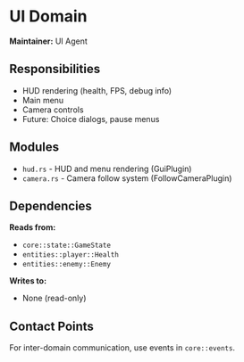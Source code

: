 # UI Domain

**Maintainer:** UI Agent

## Responsibilities
- HUD rendering (health, FPS, debug info)
- Main menu
- Camera controls
- Future: Choice dialogs, pause menus

## Modules
- `hud.rs` - HUD and menu rendering (GuiPlugin)
- `camera.rs` - Camera follow system (FollowCameraPlugin)

## Dependencies
**Reads from:**
- `core::state::GameState`
- `entities::player::Health`
- `entities::enemy::Enemy`

**Writes to:**
- None (read-only)

## Contact Points
For inter-domain communication, use events in `core::events`.
